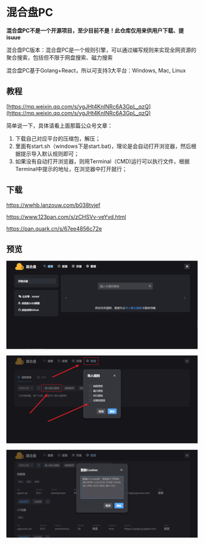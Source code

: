# 混合盘PC

**混合盘PC不是一个开源项目，至少目前不是！此仓库仅用来供用户下载、提isuue**


混合盘PC版本：混合盘PC是一个规则引擎，可以通过编写规则来实现全网资源的聚合搜索，包括但不限于网盘搜索、磁力搜索

混合盘PC基于Golang+React，所以可支持3大平台：Windows, Mac, Linux


## 教程

[https://mp.weixin.qq.com/s/ygJHt4KnINRc6A3GpL_qzQ](https://mp.weixin.qq.com/s/ygJHt4KnINRc6A3GpL_qzQ)


简单说一下，具体请看上面那篇公众号文章：

1. 下载自己对应平台的压缩包，解压；
2. 里面有start.sh（windows下是start.bat)，理论是会自动打开浏览器，然后根据提示导入默认规则即可；
3. 如果没有自动打开浏览器，则用Terminal（CMD)运行可以执行文件，根据Terminal中提示的地址，在浏览器中打开就行；



## 下载

https://wwhb.lanzouw.com/b038tvjef

https://www.123pan.com/s/zCHSVv-veYvd.html

https://pan.quark.cn/s/67ee4856c72e


## 预览

![](./images/20230825210020-2128c3.png)

![](./images/20230825210125-9b5056.png)

![](./images/20230825210553-3ce9b4.png)